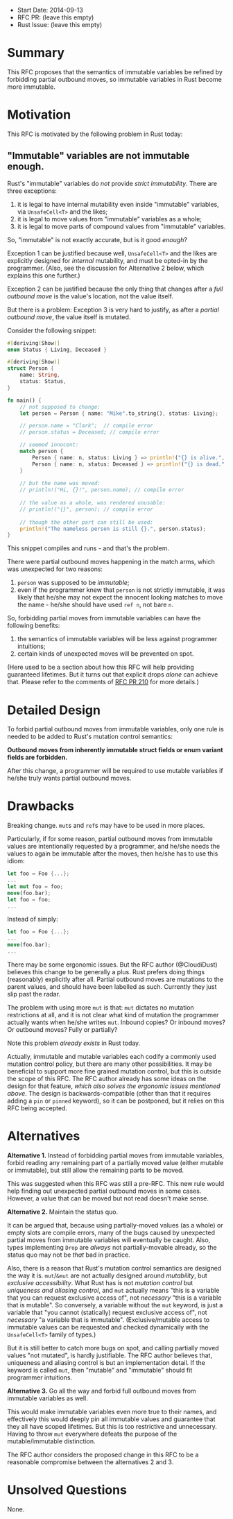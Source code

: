 - Start Date: 2014-09-13
- RFC PR: (leave this empty)
- Rust Issue: (leave this empty)


# Summary

This RFC proposes that the semantics of immutable variables be refined by forbidding partial outbound moves, so immutable variables in Rust become more immutable.

# Motivation

This RFC is motivated by the following problem in Rust today:

## "Immutable" variables are not immutable enough.

Rust's "immutable" variables do *not* provide *strict immutability*. There are three exceptions:

1. it is legal to have internal mutability even inside "immutable" variables, via `UnsafeCell<T>` and the likes;
2. it is legal to move values from "immutable" variables as a whole;
3. it is legal to move parts of compound values from "immutable" variables.

So, "immutable" is not exactly accurate, but is it good *enough*?

Exception 1 can be justified because well, `UnsafeCell<T>` and the likes are explicitly designed for *internal* mutability, and must be opted-in by the programmer. (Also, see the discussion for Alternative 2 below, which explains this one further.)

Exception 2 can be justified because the only thing that changes after a *full outbound move* is the value's location, not the value itself.

But there is a problem: Exception 3 is very hard to justify, as after a *partial outbound move*, the value itself is mutated.

Consider the following snippet:

```rust
#[deriving(Show)]
enum Status { Living, Deceased }

#[deriving(Show)]
struct Person {
    name: String,
	status: Status,
}

fn main() {
    // not supposed to change:
    let person = Person { name: "Mike".to_string(), status: Living};

    // person.name = "Clark";  // compile error
    // person.status = Deceased; // compile error

    // seemed innocent:
    match person {
        Person { name: n, status: Living } => println!("{} is alive.", n),
        Person { name: n, status: Deceased } => println!("{} is dead.", n),
    }
    
    // but the name was moved:
    // println!("Hi, {}!", person.name); // compile error
    
    // the value as a whole, was rendered unusable:
    // println!("{}", person); // compile error
    
    // though the other part can still be used:
    println!("The nameless person is still {}.", person.status);
}
```

This snippet compiles and runs - and that's the problem.

There were partial outbound moves happening in the match arms, which was unexpected for two reasons:

1. `person` was supposed to be *immutable*;
2. even if the programmer knew that `person` is not strictly immutable, it was likely that he/she may not expect the innocent looking matches to move the name - he/she should have used `ref n`, not bare `n`.

So, forbidding partial moves from immutable variables can have the following benefits:

1. the semantics of immutable variables will be less against programmer intuitions;
2. certain kinds of unexpected moves will be prevented on spot.

(Here used to be a section about how this RFC will help providing guaranteed lifetimes. But it turns out that explicit drops *alone* can achieve that. Please refer to the comments of [RFC PR 210](https://github.com/rust-lang/rfcs/pull/210) for more details.)

# Detailed Design

To forbid partial outbound moves from immutable variables, only one rule is needed to be added to Rust's mutation control semantics:

**Outbound moves from inherently immutable struct fields or enum variant fields are forbidden.**

After this change, a programmer will be required to use mutable variables if he/she truly wants partial outbound moves.

# Drawbacks

Breaking change. `mut`s and `ref`s may have to be used in more places.

Particularly, if for some reason, partial outbound moves from immutable values are intentionally requested by a programmer, and he/she needs the values to again be immutable after the moves, then he/she has to use this idiom:

```rust
let foo = Foo {...};
...
let mut foo = foo;
move(foo.bar);
let foo = foo;
...
```

Instead of simply:

```rust
let foo = Foo {...};
...
move(foo.bar);
...
```

There may be some ergonomic issues. But the RFC author (@CloudiDust) believes this change to be generally a plus. Rust prefers doing things (reasonably) explicitly after all. Partial outbound moves are mutations to the parent values, and should have been labelled as such. Currently they just slip past the radar.

The problem with using more `mut` is that: `mut` dictates no mutation restrictions at all, and it is not clear what kind of mutation the programmer actually wants when he/she writes `mut`. Inbound copies? Or inbound moves? Or outbound moves? Fully or partially?

Note this problem *already exists* in Rust today.

Actually, immutable and mutable variables each codify a commonly used mutation control policy, but there are many other possibilities. It may be beneficial to support more fine grained mutation control, but this is outside the scope of this RFC. The RFC author already has some ideas on the design for that feature, *which also solves the ergonomic issues mentioned above*. The design is backwards-compatible (other than that it requires adding a `pin` or `pinned` keyword), so it can be postponed, but it relies on this RFC being accepted.

# Alternatives

**Alternative 1.** Instead of forbidding partial moves from immutable variables, forbid reading any remaining part of a partially moved value (either mutable or immutable), but still allow the remaining parts to be moved.

This was suggested when this RFC was still a pre-RFC. This new rule would help finding out unexpected partial outbound moves in some cases. However, a value that can be moved but not read doesn't make sense.
 
**Alternative 2.** Maintain the status quo.

It can be argued that, because using partially-moved values (as a whole) or empty slots are compile errors, many of the bugs caused by unexpected partial moves from immutable variables will eventually be caught. Also, types implementing `Drop` are *always* not partially-movable already, so the status quo may not be *that* bad in practice.

Also, there is a reason that Rust's mutation control semantics are designed the way it is. `mut`/`&mut` are not actually designed around *mutability*, but *exclusive accessibility*. What Rust has is not *mutation control* but *uniqueness and aliasing control*, and `mut` actually means "this is a variable that you can request exclusive access of", not *necessary* "this is a variable that is mutable". So conversely, a variable without the `mut` keyword, is just a variable that "you cannot (statically) request exclusive access of", not *necessary* "a variable that is immutable". (Exclusive/mutable access to immutable values can be requested and checked dynamically with the `UnsafeCell<T>` family of types.) 

But it is still better to catch more bugs on spot, and calling partially moved values "not mutated", is hardly justifiable. The RFC author believes that, uniqueness and aliasing control is but an implementation detail. If the keyword is called `mut`, then "mutable" and "immutable" should fit programmer intuitions.

**Alternative 3.** Go all the way and forbid full outbound moves from immutable variables as well.

This would make immutable variables even more true to their names, and effectively this would deeply pin all immutable values and guarantee that they all have scoped lifetimes. But this is too restrictive and unnecessary. Having to throw `mut` everywhere defeats the purpose of the mutable/immutable distinction.

The RFC author considers the proposed change in this RFC to be a reasonable compromise between the alternatives 2 and 3. 

# Unsolved Questions

None.
